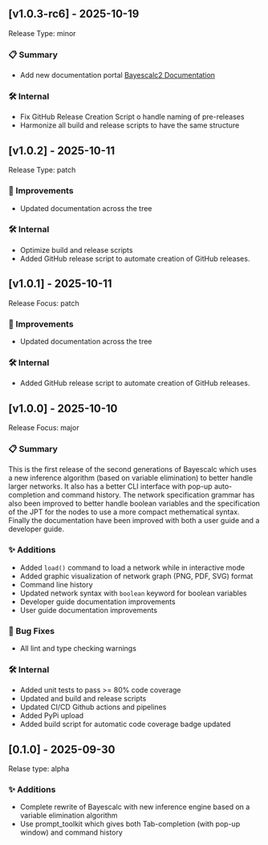## [v1.0.3-rc6] - 2025-10-19

Release Type: minor

### 📋 Summary 
- Add new documentation portal [Bayescalc2 Documentation](https://johan162.github.io/bayescalc2/)

### 🛠 Internal
- Fix GitHub Release Creation Script o handle naming of pre-releases
- Harmonize all build and release scripts to have the same structure

## [v1.0.2] - 2025-10-11

Release Type: patch

### 🚀 Improvements
- Updated documentation across the tree

### 🛠 Internal
- Optimize build and release scripts
- Added GitHub release script to automate creation of GitHub releases.

## [v1.0.1] - 2025-10-11

Release Focus: patch

### 🚀 Improvements
- Updated documentation across the tree

### 🛠 Internal
- Added GitHub release script to automate creation of GitHub releases.

## [v1.0.0] - 2025-10-10

Release Focus: major

### 📋 Summary 

This is the first release of the second generations of Bayescalc which uses a new 
inference algorithm (based on variable elimination) to better handle larger networks.
It also has a better CLI interface with pop-up auto-completion and command history.
The network specification grammar has also been improved to better handle boolean variables
and the specification of the JPT for the nodes to use a more compact methematical syntax.
Finally the documentation have been improved with both a user guide and a developer guide.


### ✨ Additions
- Added `load()` command to load a network while in interactive mode
- Added graphic visualization of network graph (PNG, PDF, SVG) format
- Command line history
- Updated network syntax with `boolean` keyword for boolean variables
- Developer guide documentation improvements
- User guide documentation improvements

### 🐛 Bug Fixes
- All lint and type checking warnings 

### 🛠 Internal
- Added unit tests to pass >= 80% code coverage
- Updated and build and release scripts
- Updated CI/CD Github actions and pipelines
- Added PyPi upload
- Added build script for automatic code coverage badge updated

## [0.1.0] - 2025-09-30

Relase type: alpha

### ✨ Additions
- Complete rewrite of Bayescalc with new inference engine based on a variable elimination algorithm
- Use prompt_toolkit which gives both Tab-completion (with pop-up window) and command history


